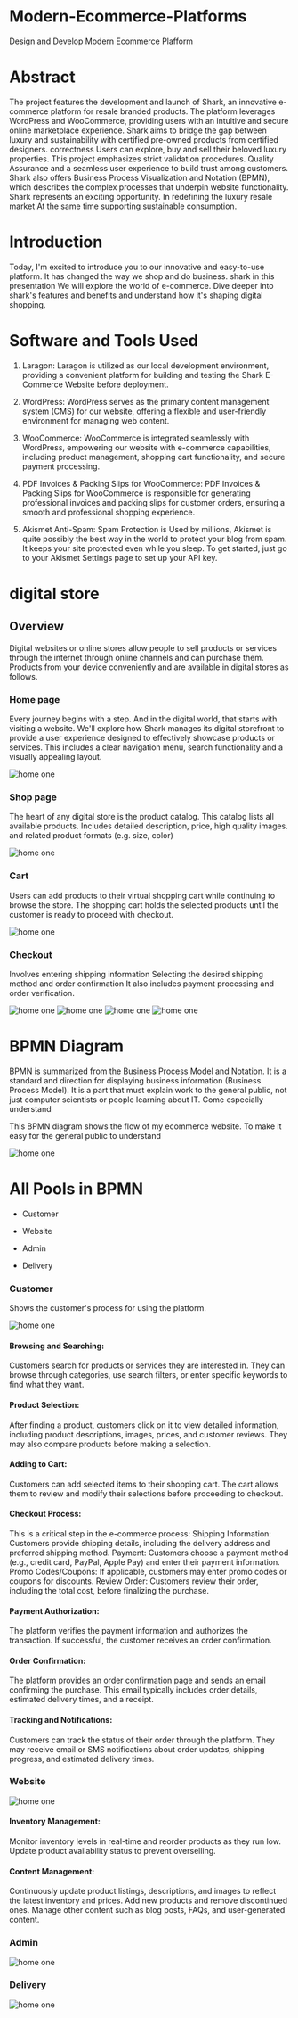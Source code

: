 # Modern-Ecommerce-Platforms
Design and Develop Modern Ecommerce Plafform

# Abstract

The project features the development and launch of Shark, an innovative e-commerce platform for resale branded products.  The platform leverages WordPress and WooCommerce, providing users with an intuitive and secure online marketplace experience. Shark aims to bridge the gap between luxury and sustainability with certified pre-owned products from certified designers.  correctness  Users can explore, buy and sell their beloved luxury properties.  This project emphasizes strict validation procedures.  Quality Assurance  and a seamless user experience to build trust among customers. Shark also offers Business Process Visualization and Notation (BPMN), which describes the complex processes that underpin website functionality. Shark represents an exciting opportunity.  In redefining the luxury resale market  At the same time supporting sustainable consumption.

# Introduction

Today, I'm excited to introduce you to our innovative and easy-to-use platform. It has changed the way we shop and do business. shark in this presentation We will explore the world of e-commerce. Dive deeper into shark's features and benefits and understand how it's shaping digital shopping.

# Software and Tools Used

1. Laragon: Laragon is utilized as our local development environment, providing a convenient platform for building and testing the Shark E-Commerce Website before deployment.

2. WordPress: WordPress serves as the primary content management system (CMS) for our website, offering a flexible and user-friendly environment for managing web content.

2. WooCommerce: WooCommerce is integrated seamlessly with WordPress, empowering our website with e-commerce capabilities, including product management, shopping cart functionality, and secure payment processing.

3. PDF Invoices & Packing Slips for WooCommerce: PDF Invoices & Packing Slips for WooCommerce is responsible for generating professional invoices and packing slips for customer orders, ensuring a smooth and professional shopping experience.

4. Akismet Anti-Spam: Spam Protection is Used by millions, Akismet is quite possibly the best way in the world to protect your blog from spam. It keeps your site protected even while you sleep. To get started, just go to your Akismet Settings page to set up your API key.

# digital store

## Overview 

Digital websites or online stores allow people to sell products or services through the internet through online channels and can purchase them. Products from your device conveniently and are available in digital stores as follows.

### Home page
Every journey begins with a step. And in the digital world, that starts with visiting a website. We'll explore how Shark manages its digital storefront to provide a user experience designed to effectively showcase products or services. This includes a clear navigation menu, search functionality and a visually appealing layout.

![home one](img/homepage.png)

### Shop page
The heart of any digital store is the product catalog. This catalog lists all available products. Includes detailed description, price, high quality images. and related product formats (e.g. size, color)

![home one](img/shoppage.png)

### Cart
Users can add products to their virtual shopping cart while continuing to browse the store. The shopping cart holds the selected products until the customer is ready to proceed with checkout.

![home one](img/Cart.png)

### Checkout
Involves entering shipping information Selecting the desired shipping method and order confirmation It also includes payment processing and order verification.

![home one](img/Checkout.1.png)
![home one](img/Checkout.2.png)
![home one](img/Checkout.3.png)
![home one](img/Checkout.4.png)

# BPMN Diagram

BPMN is summarized from the Business Process Model and Notation. It is a standard and direction for displaying business information (Business Process Model). It is a part that must explain work to the general public, not just computer scientists or people learning about IT. Come especially understand

This BPMN diagram shows the flow of my ecommerce website. To make it easy for the general public to understand

![home one](img/D.1.jpg)

# All Pools in BPMN

- Customer

- Website

- Admin

- Delivery

### Customer

Shows the customer's process for using the platform.

![home one](img/D.2.jpg)

####  Browsing and Searching:
Customers search for products or services they are interested in. They can browse through categories, use search filters, or enter specific keywords to find what they want.

#### Product Selection:
After finding a product, customers click on it to view detailed information, including product descriptions, images, prices, and customer reviews. They may also compare products before making a selection.

#### Adding to Cart:
Customers can add selected items to their shopping cart. The cart allows them to review and modify their selections before proceeding to checkout.

#### Checkout Process:
This is a critical step in the e-commerce process:
Shipping Information: Customers provide shipping details, including the delivery address and preferred shipping method.
Payment: Customers choose a payment method (e.g., credit card, PayPal, Apple Pay) and enter their payment information.
Promo Codes/Coupons: If applicable, customers may enter promo codes or coupons for discounts.
Review Order: Customers review their order, including the total cost, before finalizing the purchase.

#### Payment Authorization:
The platform verifies the payment information and authorizes the transaction. If successful, the customer receives an order confirmation.

#### Order Confirmation:
The platform provides an order confirmation page and sends an email confirming the purchase. This email typically includes order details, estimated delivery times, and a receipt.

#### Tracking and Notifications:
Customers can track the status of their order through the platform. They may receive email or SMS notifications about order updates, shipping progress, and estimated delivery times.

### Website

![home one](img/D.3.jpg)

#### Inventory Management:
Monitor inventory levels in real-time and reorder products as they run low.
Update product availability status to prevent overselling.

#### Content Management:
Continuously update product listings, descriptions, and images to reflect the latest inventory and prices.
Add new products and remove discontinued ones.
Manage other content such as blog posts, FAQs, and user-generated content.

### Admin

![home one](img/D.4.jpg)

### Delivery

![home one](img/D.5.jpg)

